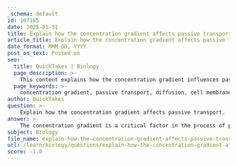 ```yaml
---
_schema: default
id: 167165
date: 2025-01-31
title: Explain how the concentration gradient affects passive transport.
article_title: Explain how the concentration gradient affects passive transport.
date_format: MMM DD, YYYY
post_on_text: Posted on
seo:
  title: QuickTakes | Biology
  page_description: >-
    This content explains how the concentration gradient influences passive transport, detailing how substances move across cell membranes without energy, including the processes of simple diffusion, facilitated diffusion, and osmosis.
  page_keywords: >-
    concentration gradient, passive transport, diffusion, cell membrane, energy expenditure, simple diffusion, facilitated diffusion, osmosis, transport proteins, concentration difference, biological processes, nutrient uptake, homeostasis
author: QuickTakes
question: >-
    Explain how the concentration gradient affects passive transport.
answer: >-
    The concentration gradient is a critical factor in the process of passive transport, which refers to the movement of substances across a cell membrane without the use of energy. Here’s how the concentration gradient affects passive transport:\n\n### Definition of Concentration Gradient\nA concentration gradient is defined as the difference in the concentration of a substance across a space or membrane. Molecules naturally tend to move from areas of higher concentration to areas of lower concentration, a process known as diffusion.\n\n### Role in Passive Transport\n1. **Movement Direction**: In passive transport, substances move down their concentration gradient, meaning they travel from regions of high concentration to regions of low concentration. This movement occurs spontaneously and does not require any energy input from the cell.\n\n2. **Types of Passive Transport**:\n   - **Simple Diffusion**: Small nonpolar molecules (e.g., oxygen and carbon dioxide) can pass directly through the lipid bilayer of the cell membrane due to their ability to dissolve in the hydrophobic core of the membrane.\n   - **Facilitated Diffusion**: Ions and polar molecules, which cannot easily cross the lipid bilayer, require specific transport proteins (such as channel proteins and carrier proteins) to assist their movement across the membrane. This process still relies on the concentration gradient, allowing these substances to move from areas of high concentration to areas of low concentration without energy expenditure.\n   - **Osmosis**: This is a specific type of facilitated diffusion that involves the movement of water across a selectively permeable membrane, also occurring down its concentration gradient.\n\n3. **Impact of Gradient Steepness**: The steeper the concentration gradient, the faster the rate of diffusion. This principle is essential for various biological processes, including nutrient uptake and waste removal. For example, if there is a significant difference in glucose concentration between the inside and outside of a cell, glucose will rapidly enter the cell through facilitated diffusion until equilibrium is reached.\n\n### Summary\nIn summary, the concentration gradient is fundamental to passive transport mechanisms. It dictates the direction of movement (from high to low concentration) and influences the rate at which substances diffuse across the membrane. Understanding this concept is crucial for comprehending how cells interact with their environment and maintain homeostasis.
subject: Biology
file_name: explain-how-the-concentration-gradient-affects-passive-transport.md
url: /learn/biology/questions/explain-how-the-concentration-gradient-affects-passive-transport
score: -1.0
---
```


&nbsp;